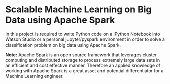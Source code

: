 # Scalable Machine Learning on Big Data using Apache Spark

In this project is required to write Python code on a iPython Notebook into Watson Studio or a personal jupyter/pyspark environment in order to solve a classification problem on big data using Apache Spark.

**Note:**
Apache Spark is an open source framework that leverages cluster computing and distributed storage to process extremely large data sets in an efficient and cost effective manner. Therefore an applied knowledge of working with Apache Spark is a great asset and potential differentiator for a Machine Learning engineer.
